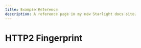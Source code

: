 ```yaml
---
title: Example Reference
description: A reference page in my new Starlight docs site.
---
```


# HTTP2 Fingerprint
